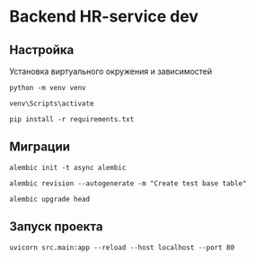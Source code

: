 # Backend HR-service dev

## Настройка
Установка виртуального окружения и зависимостей
```shell
python -m venv venv

venv\Scripts\activate

pip install -r requirements.txt
```

## Миграции
```shell
alembic init -t async alembic

alembic revision --autogenerate -m "Create test base table"  

alembic upgrade head
```

## Запуск проекта
```shell
uvicorn src.main:app --reload --host localhost --port 80
```
